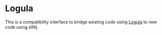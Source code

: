 Logula
======

This is a compatibility interface to bridge existing code using 
[Logula](http://github.com/codahale/logula) to new code using slf4j.
